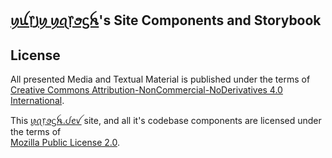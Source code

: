 ## [ꪗꪊ᥅꠸ꪗ ꪗꪖ᥅ꪮᦓꫝ](https://www.linkedin.com/in/yuriy-yarosh-171ba3b9/)'s Site Components and Storybook

## License 

All presented Media and Textual Material is published under the terms of [Creative Commons Attribution-NonCommercial-NoDerivatives 4.0 International](../../LICENSE-CONTENT).

This [ꪗꪖ᥅ꪮᦓꫝ.ᦔꫀꪜ](https://yarosh.dev) site, and all it's codebase components are licensed under the terms of <br/> [Mozilla Public License 2.0](../../LICENSE).